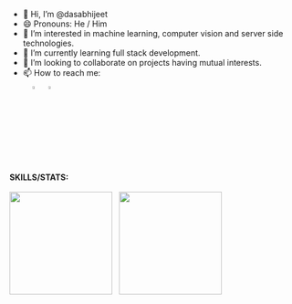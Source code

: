- 👋 Hi, I’m @dasabhijeet
- 😄 Pronouns: He / Him
- 👀 I’m interested in machine learning, computer vision and server side technologies.
- 🌱 I’m currently learning full stack development.
- 💞️ I’m looking to collaborate on projects having mutual interests.
- 📫 How to reach me: <br>
&nbsp; &nbsp; [<img src="https://img.icons8.com/color/48/000000/linkedin.png" width="3.5%"/>](https://www.linkedin.com/in/dasabhijeet/) &nbsp; [<img src="https://img.icons8.com/fluent/48/000000/instagram-new.png" width="3.5%"/>](https://www.instagram.com/pixelinstinct/)

**SKILLS/STATS:**
<br><br>
<img height="180cm" src="https://github-readme-stats.vercel.app/api/top-langs/?username=dasabhijeet&layout=compact&langs_count=8&theme=nightowl"/>
&nbsp;
<img height="180cm" src="https://github-readme-stats.vercel.app/api?username=dasabhijeet&count_private=true&show_icons=true&theme=radical"/>

<!---
dasabhijeet/dasabhijeet is a ✨ special ✨ repository because its `README.md` (this file) appears on your GitHub profile.
You can click the Preview link to take a look at your changes.
--->
